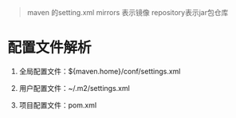 >maven 的setting.xml
mirrors 表示镜像
repository表示jar包仓库

# 配置文件解析
1. 全局配置文件：${maven.home}/conf/settings.xml

2. 用户配置文件：~/.m2/settings.xml

3. 项目配置文件：pom.xml